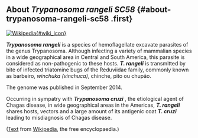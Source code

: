About *Trypanosoma rangeli SC58* {#about-trypanosoma-rangeli-sc58 .first}
--------------------------------

[![Wikipedia](/img/wikipedia_logo_v2_en.png){#wiki_icon}](http://en.wikipedia.org/wiki/Trypanosoma_rangeli)

***Trypanosoma rangeli*** is a species of hemoflagellate excavate
parasites of the genus Trypanosoma. Although infecting a variety of
mammalian species in a wide geographical area in Central and South
America, this parasite is considered as non-pathogenic to these hosts.
***T. rangeli*** is transmitted by bite of infected triatomine bugs of
the Reduviidae family, commonly known as barbeiro, *winchuka*
*(vinchuca)*, chinche, pito ou chupão.

The genome was published in September 2014.

Occurring in sympatry with ***Trypanosoma cruzi*** , the etiological
agent of Chagas disease, in wide geographical areas in the Americas,
***T. rangeli*** shares hosts, vectors and a large amount of its
antigenic coat ***T. cruzi*** leading to misdiagnosis of Chagas disease.

([Text](http://en.wikipedia.org/wiki/Trypanosoma_rangeli) from
[Wikipedia](http://en.wikipedia.org/), the free encyclopaedia.)
